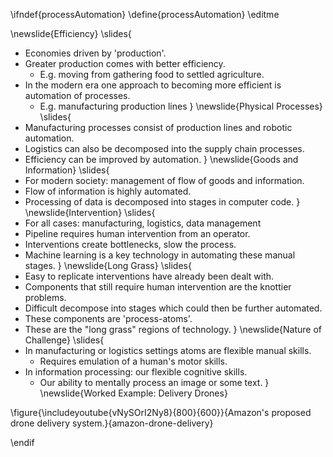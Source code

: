 \ifndef{processAutomation}
\define{processAutomation}
\editme

\newslide{Efficiency}
\slides{
* Economies driven by 'production'.
* Greater production comes with better efficiency.
    * E.g. moving from gathering food to settled agriculture.
* In the modern era one approach to becoming more efficient is automation of processes.
    *  E.g. manufacturing production lines
}
\newslide{Physical Processes}
\slides{
* Manufacturing processes consist of production lines and robotic automation.
* Logistics can also be decomposed into the supply chain processes.
* Efficiency can be improved by automation.
}
\newslide{Goods and Information}
\slides{
* For modern society: management of flow of goods and  information.
* Flow of information is highly automated.
* Processing of data is decomposed into stages in computer code. 
}
\newslide{Intervention}
\slides{
* For all cases:  manufacturing, logistics, data management
* Pipeline requires human intervention from an operator.
* Interventions create bottlenecks, slow the process.
* Machine learning is a key technology in automating these manual stages.
}
\newslide{Long Grass}
\slides{
* Easy to replicate interventions have already been dealt with.
* Components that still require human intervention are the knottier problems.
* Difficult decompose into stages which could then be further automated.
* These components are 'process-atoms'.
* These are the "long grass" regions of technology.
}
\newslide{Nature of Challenge}
\slides{
*  In manufacturing or logistics settings atoms are flexible manual skills.
    * Requires emulation of a human's motor skills.
* In information processing: our flexible cognitive skills.
    * Our ability to mentally process an image or some text. 
}
\newslide{Worked Example: Delivery Drones}

\figure{\includeyoutube{vNySOrI2Ny8}{800}{600}}{Amazon's proposed drone delivery system.}{amazon-drone-delivery}

\endif
